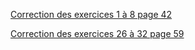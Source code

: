 [Correction des exercices 1 à  8 page 42](https://edisondelorgues.github.io/Math/assets/corrections/p42n1-8Correction.pdf)

[Correction des exercices 26 à  32 page 59](https://edisondelorgues.github.io/Math/assets/corrections/p59n26-32Correction.pdf)
